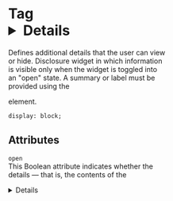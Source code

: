 # Tag <details>

Defines additional details that the user can view  
or hide. Disclosure widget in which information  
is visible only when the widget is toggled into  
an "open" state. A summary or label must be  
provided using the <summary> element.

`display: block;`

## Attributes

`open`  
This Boolean attribute indicates whether the  
details — that is, the contents of the <details>  
element — are currently visible.

`name`  
This attribute enables multiple <details>  
elements to be connected, with only one open at a  
time. This allows developers to easily create UI  
features such as accordions without scripting.  
The name attribute specifies a group name — give  
multiple <details> elements the same name value  
to group them. Only one of the grouped <details>  
elements can be open at a time — opening one will  
cause another to close. If multiple grouped  
<details> elements are given the open attribute,  
only the first one in the source order will be  
rendered open.

## Customizing

```html
<details open>
  <summary>System Requirements</summary>
  <p>
    Requires a computer running an operating system. The computer must have some
    memory and ideally some kind of long-term storage. An input device as well
    as some form of output device is recommended.
  </p>
</details>
```

```css
details {
  font:
    16px "Open Sans",
    Calibri,
    sans-serif;
  width: 620px;
}

details > summary {
  padding: 2px 6px;
  width: 15em;
  background-color: #ddd;
  border: none;
  box-shadow: 3px 3px 4px black;
  cursor: pointer;
}

details > p {
  border-radius: 0 0 10px 10px;
  background-color: #ddd;
  padding: 2px 6px;
  margin: 0;
  box-shadow: 3px 3px 4px black;
}

details[open] > summary {
  background-color: #ccf;
}
```

```css
details {
  font:
    16px "Open Sans",
    Calibri,
    sans-serif;
  width: 620px;
}

details > summary {
  padding: 2px 6px;
  width: 15em;
  background-color: #ddd;
  border: none;
  box-shadow: 3px 3px 4px black;
  cursor: pointer;
  list-style: none;
}

details > p {
  border-radius: 0 0 10px 10px;
  background-color: #ddd;
  padding: 2px 6px;
  margin: 0;
  box-shadow: 3px 3px 4px black;
}
```

